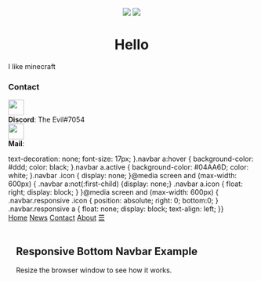 <p align="center">
  <img src="https://github-readme-stats.vercel.app/api?username=Selinvictor&show_icons=true&count_private=true&include_all_commits=true&hide_border=true"/>
  <img src="https://github-readme-stats.vercel.app/api/top-langs/?username=Selinvictor&layout=compact&count_private=true&include_all_commits=true&hide_border=true&langs_count=10"/>
</p>

<h1 align="center">Hello</h1>

I like minecraft

### Contact

<p>
  <img src="https://media.discordapp.net/attachments/738419713255931987/846505423669428227/20210525_004954.gif" width="32" /> <br />
  <b>Discord</b>: The Evil#7054 <br />
  <img src="https://icongr.am/fontawesome/envelope-o.svg?size=32&color=2198c0" width="32" /> <br />
  <b>Mail</b>: 
</p>
  text-decoration: none;
  font-size: 17px;
}
​
.navbar a:hover {
  background-color: #ddd;
  color: black;
}
​
.navbar a.active {
  background-color: #04AA6D;
  color: white;
}
​
.navbar .icon {
  display: none;
}
​
@media screen and (max-width: 600px) {
  .navbar a:not(:first-child) {display: none;}
  .navbar a.icon {
    float: right;
    display: block;
  }
}
​
@media screen and (max-width: 600px) {
  .navbar.responsive .icon {
    position: absolute;
    right: 0;
    bottom:0;
  }
  .navbar.responsive a {
    float: none;
    display: block;
    text-align: left;
  }
​
}
</style>
</head>
<body>
​
<div class="navbar" id="myNavbar">
  <a href="#home" class="active">Home</a>
  <a href="#news">News</a>
  <a href="#contact">Contact</a>
  <a href="#about">About</a>
  <a href="javascript:void(0);" style="font-size:15px;" class="icon" onclick="myFunction()">&#9776;</a>
</div>
​
<div style="padding-left:16px">
  <h2>Responsive Bottom Navbar Example</h2>
  <p>Resize the browser window to see how it works.</p>
</div>
​
<script>
function myFunction() {
  var x = document.getElementById("myNavbar");
  if (x.className === "navbar") {
    x.className += " responsive";
  } else {
    x.className = "navbar";
  }
}
</script>
​
</body>
